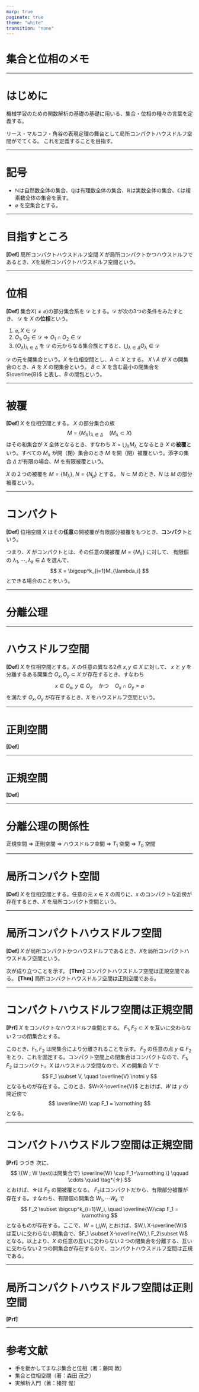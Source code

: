 ```yaml
---
marp: true
paginate: true
theme: "white"
transition: "none"
---
```


# 集合と位相のメモ

---
# はじめに
機械学習のための関数解析の基礎の基礎に用いる、集合・位相の種々の言葉を定義する。

リース・マルコフ・角谷の表現定理の舞台として局所コンパクトハウスドルフ空間がでてくる。
これを定義することを目指す。

---
# 記号
- $\mathbb{N}$は自然数全体の集合、$\mathbb{Q}$は有理数全体の集合、$\mathbb{R}$は実数全体の集合、$\mathbb{C}$は複素数全体の集合を表す。
- $\varnothing$ を空集合とする。

---
# 目指すところ
**[Def]** 局所コンパクトハウスドルフ空間
$X$ が局所コンパクトかつハウスドルフであるとき、$X$を局所コンパクトハウスドルフ空間という。

---
# 位相
**[Def]**
集合$X(\not = \varnothing)$の部分集合系を $\mathcal{D}$ とする。$\mathcal{D}$ が次の3つの条件をみたすとき、
$\mathcal{D}$ を $X$ の**位相**という。
1. $\varnothing, X \in \mathcal{D}$
2. $O_1, O_2 \in \mathcal{D} \Rightarrow O_1\cap O_2 \in \mathcal{D}$
3. $(O_\lambda)_{\lambda \in \Delta}$ を $\mathcal{D}$ の元からなる集合族とすると、$\bigcup_{\lambda\in\Delta}O_\lambda \in \mathcal{D}$

$\mathcal{D}$ の元を開集合という。$X$ を位相空間とし、$A\subset X$ とする。
$X\setminus A$ が $X$ の開集合のとき、$A$ を $X$ の閉集合という。
$B \subset X$ を含む最小の閉集合を $\overline{B}$ と表し、$B$ の閉包という。

---
# 被覆
**[Def]**
$X$ を位相空間とする。
$X$ の部分集合の族
$$
M = \{M_\lambda \}_{\lambda\in \Delta}\quad (M_\lambda \subset X)
$$
はその和集合が $X$ 全体となるとき、すなわち $X = \bigcup_\lambda M_\lambda$ となるとき $X$ の**被覆**という。すべての $M_\lambda$ が開（閉）集合のとき $M$ を開（閉）被覆という。添字の集合 $\Delta$ が有限の場合、$M$ を有限被覆という。

$X$ の２つの被覆を $M = \{M_\lambda\},\ N =\{N_\mu\}$ とする。
$N \subset M$ のとき、$N$ は $M$ の部分被覆という。

---
# コンパクト
**[Def]**
位相空間 $X$ はその**任意**の開被覆が有限部分被覆をもつとき、**コンパクト**という。

つまり、$X$ がコンパクトとは、その任意の開被覆 $M = \{M_\lambda\}$ に対して、
有限個の $\lambda_1, \cdots, \lambda_k \in \Delta$ を選んで、
$$
X = \bigcup^k_{i=1}M_{\lambda_i}
$$
とできる場合のことをいう。

---
# 分離公理

---
# ハウスドルフ空間
**[Def]**
$X$ を位相空間とする。$X$ の任意の異なる2点 $x,y \in X$ に対して、
$x$ と $y$ を分離するある開集合 $O_x, O_y \subset X$ が存在するとき、すなわち
$$
x \in O_x,\ y\in O_y \quad \text{かつ} \quad O_x \cap O_y = \varnothing
$$
を満たす $O_x, O_y$ が存在するとき、$X$ をハウスドルフ空間という。

---
# 正則空間
**[Def]**

---
# 正規空間
**[Def]**

---
# 分離公理の関係性

正規空間 $\Rightarrow$ 正則空間 $\Rightarrow$ ハウスドルフ空間 $\Rightarrow$ $T_1$ 空間 $\Rightarrow$ $T_0$ 空間

---
# 局所コンパクト空間
**[Def]**
$X$ を位相空間とする。任意の元 $x\in X$ の周りに、$x$ のコンパクトな近傍が存在するとき、$X$ を局所コンパクト空間という。

---
# 局所コンパクトハウスドルフ空間
**[Def]**
$X$ が局所コンパクトかつハウスドルフであるとき、$X$を局所コンパクトハウスドルフ空間という。

次が成り立つことを示す。
**[Thm]**
コンパクトハウスドルフ空間は正規空間である。
**[Thm]**
局所コンパクトハウスドルフ空間は正則空間である。

---
# コンパクトハウスドルフ空間は正規空間
**[Prf]**
$X$ をコンパクトなハウスドルフ空間とする。
$F_1, F_2 \subset X$ を互いに交わらない２つの閉集合とする。

このとき、$F_1, F_2$ は開集合により分離されることを示す。
$F_2$ の任意の点 $y\in F_2$ をとり、これを固定する。コンパクト空間上の閉集合はコンパクトなので、$F_1, F_2$ はコンパクト。$X$ はハウスドルフ空間なので、$X$ の開集合 $V$ で
$$
F_1 \subset V, \quad \overline{V} \notni y
$$
となるものが存在する。このとき、$W=X-\overline{V}$ とおけば、$W$ は $y$ の開近傍で
$$
\overline{W} \cap F_1 = \varnothing
$$
となる。

---
# コンパクトハウスドルフ空間は正規空間
**[Prf]** つづき
次に、
$$
\{W ; W \text{は開集合で} \overline{W} \cap F_1=\varnothing \} \qquad \cdots \quad \tag*{☆}
$$
とおけば、☆は $F_2$ の開被覆となる。
$F_2$はコンパクトだから、有限部分被覆が存在する。すなわち、有限個の開集合 $W_1, \cdots W_k$ で
$$
F_2 \subset \bigcup^k_{i=1}W_i, \quad \overline{W}\cap F_1 = \varnothing
$$
となるものが存在する。ここで、$W = \bigcup_i W_i$ とおけば、$W,\ X-\overline{W}$ は互いに交わらない開集合で、$F_1 \subset X-\overline{W},\ F_2\subset W$ となる。以上より、$X$ の任意の互いに交わらない２つの閉集合を分離する、互いに交わらない２つの開集合が存在するので、コンパクトハウスドルフ空間は正規である。

---
# 局所コンパクトハウスドルフ空間は正則空間
**[Prf]**

---
# 参考文献
- 手を動かしてまなぶ集合と位相（著：藤岡 敦）
- 集合と位相空間（著：森田 茂之）
- 実解析入門（著：猪狩 惺）
